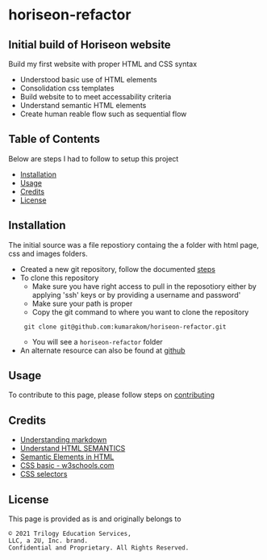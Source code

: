 # horiseon-refactor

## Initial build of Horiseon website 

Build my first website with proper HTML and CSS syntax 
- Understood basic use of HTML elements 
- Consolidation css templates 
- Build website to to meet accessability criteria 
- Understand semantic HTML elements 
- Create human reable flow such as sequential flow


## Table of Contents
Below are steps I had to follow to setup this project
- [Installation](#installation)
- [Usage](#usage)
- [Credits](#credits)
- [License](#license)

## Installation
The initial source was a file repostiory containg the a folder with html page, css and images folders. 
* Created a new git repository, follow the documented [steps](GITHUB_SETUP.md)
* To clone this repository  
  * Make sure you have right access to pull in the reposotiory either by applying 'ssh' keys or by providing a username and password'
  * Make sure your path is proper 
  * Copy the git command to where you want to clone the repository 
   ```
    git clone git@github.com:kumarakom/horiseon-refactor.git
   ```
  * You will see a `horiseon-refactor` folder 
* An alternate resource can also be found at [github](https://docs.github.com/en/github/creating-cloning-and-archiving-repositories/cloning-a-repository-from-github/cloning-a-repository)

## Usage

To contribute to this page, please follow steps on [contributing](CONTRIBUTING.md)

## Credits

- [Understanding markdown](https://guides.github.com/features/mastering-markdown/)
- [Understand HTML SEMANTICS](https://developer.mozilla.org/en-US/docs/Learn/Accessibility/HTML)
- [Semantic Elements in HTML](https://www.w3schools.com/html/html5_semantic_elements.asp)
- [CSS basic - w3schools.com](https://www.w3schools.com/html/html_css.asp)
- [CSS selectors](https://developer.mozilla.org/en-US/docs/Glossary/CSS_Selector)
## License

This page is provided as is and originally belongs to 
```
© 2021 Trilogy Education Services, 
LLC, a 2U, Inc. brand. 
Confidential and Proprietary. All Rights Reserved.
```

